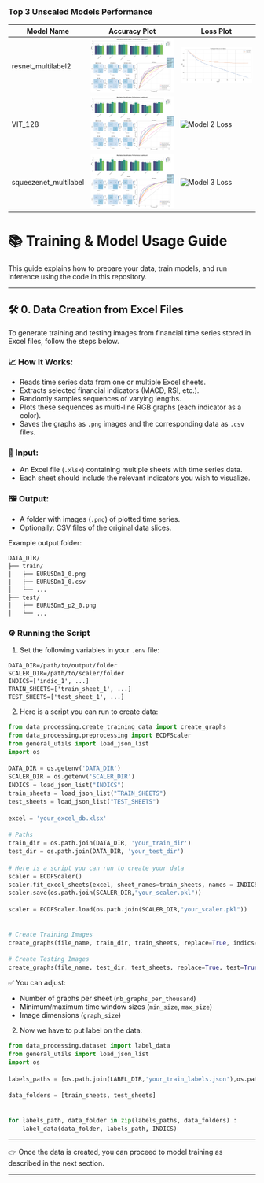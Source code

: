 ### Top 3 Unscaled Models Performance

| Model Name         | Accuracy Plot                      | Loss Plot                        |
|--------------------|----------------------------------|---------------------------------|
| resnet_multilabel2   | ![Model 1 Accuracy](performances/resnet_multilabel2.png)    | ![Model 1 Loss](performances/resnet_multilabel2_loss.png)   |
| VIT_128      | ![Model 2 Accuracy](performances/VIT_128.png)       | ![Model 2 Loss](performances/VIT_128_loss.png)      |
| squeezenet_multilabel| ![Model 3 Accuracy](performances/squeezenet_multilabel.png)| ![Model 3 Loss](performances/squeezenet_multilabel_loss.png) |


# 📚 Training & Model Usage Guide

This guide explains how to prepare your data, train models, and run inference using the code in this repository.

---

## 🛠️ 0. Data Creation from Excel Files

To generate training and testing images from financial time series stored in Excel files, follow the steps below.

### 📈 How It Works:

- Reads time series data from one or multiple Excel sheets.
- Extracts selected financial indicators (MACD, RSI, etc.).
- Randomly samples sequences of varying lengths.
- Plots these sequences as multi-line RGB graphs (each indicator as a color).
- Saves the graphs as `.png` images and the corresponding data as `.csv` files.

### 📄 Input:

- An Excel file (`.xlsx`) containing multiple sheets with time series data.
- Each sheet should include the relevant indicators you wish to visualize.

### 🖼️ Output:

- A folder with images (`.png`) of plotted time series.
- Optionally: CSV files of the original data slices.

Example output folder:
```
DATA_DIR/
├── train/
│   ├── EURUSDm1_0.png
│   ├── EURUSDm1_0.csv
│   └── ...
├── test/
│   ├── EURUSDm5_p2_0.png
│   └── ...
```

### ⚙️ Running the Script

1. Set the following variables in your `.env` file:

```
DATA_DIR=/path/to/output/folder
SCALER_DIR=/path/to/scaler/folder
INDICS=['indic_1', ...]
TRAIN_SHEETS=['train_sheet_1', ...]
TEST_SHEETS=['test_sheet_1', ...]
```

2. Here is a script you can run to create data:

```python
from data_processing.create_training_data import create_graphs
from data_processing.preprocessing import ECDFScaler
from general_utils import load_json_list
import os

DATA_DIR = os.getenv('DATA_DIR')
SCALER_DIR = os.getenv('SCALER_DIR')
INDICS = load_json_list("INDICS")
train_sheets = load_json_list("TRAIN_SHEETS")
test_sheets = load_json_list("TEST_SHEETS")

excel = 'your_excel_db.xlsx'

# Paths
train_dir = os.path.join(DATA_DIR, 'your_train_dir')
test_dir = os.path.join(DATA_DIR, 'your_test_dir')

# Here is a script you can run to create your data
scaler = ECDFScaler()
scaler.fit_excel_sheets(excel, sheet_names=train_sheets, names = INDICS)
scaler.save(os.path.join(SCALER_DIR,"your_scaler.pkl"))

scaler = ECDFScaler.load(os.path.join(SCALER_DIR,"your_scaler.pkl"))


# Create Training Images
create_graphs(file_name, train_dir, train_sheets, replace=True, indics=INDICS, scaler=scaler)

# Create Testing Images
create_graphs(file_name, test_dir, test_sheets, replace=True, test=True, indics=INDICS, scaler=scaler)
```

✅ You can adjust:
- Number of graphs per sheet (`nb_graphs_per_thousand`)
- Minimum/maximum time window sizes (`min_size`, `max_size`)
- Image dimensions (`graph_size`)


2. Now we have to put label on the data:

```python
from data_processing.dataset import label_data
from general_utils import load_json_list
import os

labels_paths = [os.path.join(LABEL_DIR,'your_train_labels.json'),os.path.join(LABEL_DIR,'your_test_labels.json')]

data_folders = [train_sheets, test_sheets]


for labels_path, data_folder in zip(labels_paths, data_folders) :
    label_data(data_folder, labels_path, INDICS)
```
---

👉 Once the data is created, you can proceed to model training as described in the next section.

---

